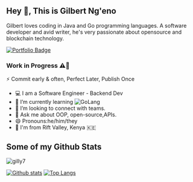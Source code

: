 ## Hey 👋, This is Gilbert Ng'eno

Gilbert loves coding in Java and Go programming languages. A software developer and avid writer, he's very passionate about opensource and blockchain technology.

[![Portfolio Badge](https://img.shields.io/badge/portfolio-web-blue?style=flat&link=ngeno.netlify.app/)](ngeno.netlify.app/) 
### Work in Progress ⚠️🚧
⚡ Commit early & often, Perfect Later, Publish Once

- 💻  I am a Software Engineer - Backend Dev
- 🌱 I’m currently learning ![GoLang](https://img.shields.io/badge/GoLang-%230095D5.svg?style=for-the-badge&logo=GoLang&logoColor=white)
- 🤔 I’m looking to connect with teams.
- 💬 Ask me about OOP, open-source,APIs.
- 😄 Pronouns:he/him/they
-  📍 I'm from Rift Valley, Kenya 🇰🇪
## Some of my Github Stats
<p align=left> <img src=https://komarev.com/ghpvc/?username=gilly7 alt=gilly7 /> </p>

[![Github stats](https://github-readme-stats.vercel.app/api?username=gilly7&show_icons=true&include_all_commits=true)](https://github.com/gilly7/github-readme-stats)
[![Top Langs](https://github-readme-stats.vercel.app/api/top-langs/?username=gilly7&layout=compact)](https://github.com/gilly7/github-readme-stats)

<!--
**gilly7/gilly7** is a ✨ _special_ ✨ repository because its `README.md` (this file) appears on your GitHub profile.

Here are some ideas to get you started:

- 🔭 I’m currently working on ...
- 🌱 I’m currently learning ...
- 👯 I’m looking to collaborate on ...
- 🤔 I’m looking for help with ...
- 💬 Ask me about ...
- 📫 How to reach me: ...
- 😄 Pronouns: ...
- ⚡ Fun fact: ...
-->
